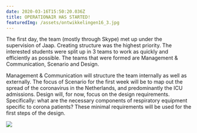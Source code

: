 ```yaml
---
date: 2020-03-16T15:50:20.036Z
title: OPERATIONAIR HAS STARTED!
featuredImg: /assets/ontwikkelingen16_3.jpg
---
```


The first day, the team (mostly through Skype) met up under the supervision of Jaap. Creating structure was the highest priority. The interested students were split up in 3 teams to work as quickly and efficiently as possible. The teams that were formed are Management & Communication, Scenario and Design. 

Management & Communication will structure the team internally as well as externally. The focus of Scenario for the first week will be to map out the spread of the coronavirus in the Netherlands, and predominantly the ICU admissions. Design will, for now, focus on the design requirements. Specifically: what are the necessary components of respiratory equipment specific to corona patients? These minimal requirements will be used for the first steps of the design.

![](/assets/ontwikkelingen16_3.jpg)
